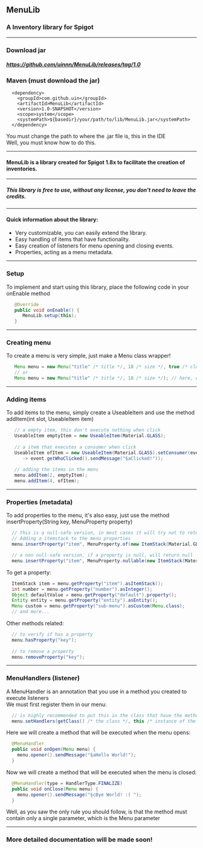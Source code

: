 ## MenuLib
### A Inventory library for Spigot

---

### Download jar
##### https://github.com/uinnn/MenuLib/releases/tag/1.0

### Maven (must download the jar)
```maven
  <dependency>
    <groupId>com.github.uin</groupId>
    <artifactId>MenuLib</artifactId>
    <version>1.0-SNAPSHOT</version>
    <scope>system</scope>
    <systemPath>${basedir}/your/path/to/lib/MenuLib.jar</systemPath>
  </dependency>
```

You must change the path to where the .jar file is, this in the IDE <br>
Well, you must know how to do this.

---

#### MenuLib is a library created for Spigot 1.8x to facilitate the creation of inventories. <br>

---

##### This library is free to use, without any license, you don't need to leave the credits. <br>

--- 

#### Quick information about the library:
- Very customizable, you can easily extend the library.
- Easy handling of items that have functionality.
- Easy creation of listeners for menu opening and closing events.
- Properties, acting as a menu metadata.

---

### Setup
To implement and start using this library,
place the following code in your onEnable method

```java
   @Override
   public void onEnable() {
      MenuLib.setup(this);
   }
```

--- 

### Creating menu
To create a menu is very simple, just make a Menu class wrapper!

```java
   Menu menu = new Menu("title" /* title */, 18 /* size */, true /* closeable */);
   // or
   Menu menu = new Menu("title" /* title */, 18 /* size */); // here, closeable is true
```

---

### Adding items 
To add items to the menu, simply create a UseableItem and use the method addItem(int slot, UseableItem item)

```java
   // a empty item, this don't execute nothing when click
   UseableItem emptyItem = new UseableItem(Material.GLASS);
   
   // a item that executes a consumer when click
   UseableItem ofItem = new UseableItem(Material.GLASS).setConsumer(event
      -> event.getWhoClicked().sendMessage("§aClicked!"));
      
   // adding the items in the menu
   menu.addItem(2, emptyItem);
   menu.addItem(4, ofItem);
```

---

### Properties (metadata)
To add properties to the menu, it's also easy, just use the method insertProperty(String key, MenuProperty property)

```java
  // this is a null-safe version, in most cases it will try not to return null
  // Adding a itemstack to the menu properties
  menu.insertProperty("item", MenuProperty.of(new ItemStack(Material.GLASS)));

  // a non null-safe version, if a property is null, will return null
  menu.insertProperty("item", MenuProperty.nullable(new ItemStack(Material.GLASS)));
```

To get a property:

```java
  ItemStack item = menu.getProperty("item").asItemStack();
  int number = menu.getProperty("number").asInteger();
  Object defaultValue = menu.getProperty("default").property();
  Entity entity = menu.getProperty("entity").asEntity();
  Menu custom = menu.getProperty("sub-menu").asCustom(Menu.class);
  // and more...
```

Other methods related:

```java
  // to verify if has a property
  menu.hasProperty("key");
      
  // to remove a property
  menu.removeProperty("key");
```

---

### MenuHandlers (listener)
A MenuHandler is an annotation that you use in a method you created to execute listeners <br>
We must first register them in our menu:

```java
  // is highly recommended to put this in the class that have the methods annoted with MenuHandler
  menu.setHandlers(getClass() /* the class */, this /* instance of the methods, in most cases a 'this' resolves */);
```

Here we will create a method that will be executed when the menu opens:

```java
  @MenuHandler
  public void onOpen(Menu menu) {
    menu.opener().sendMessage("§aHello World!");
  }
```

Now we will create a method that will be executed when the menu is closed:

```java
  @MenuHandler(type = HandlerType.FINALIZE)
  public void onClose(Menu menu) {
    menu.opener().sendMessage("§cBye World! :( ");
  }
```

Well, as you saw the only rule you should follow, is that the method must contain only a single parameter, which is the Menu parameter

---


### More detailed documentation will be made soon!











